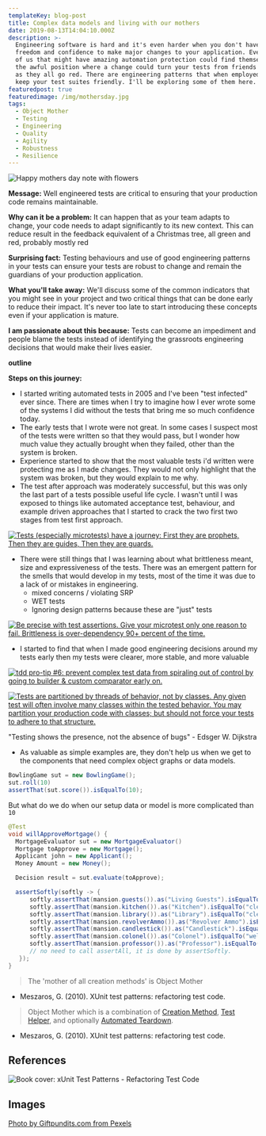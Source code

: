 ```yaml
---
templateKey: blog-post
title: Complex data models and living with our mothers
date: 2019-08-13T14:04:10.000Z
description: >-
  Engineering software is hard and it's even harder when you don't have the
  freedom and confidence to make major changes to your application. Even those
  of us that might have amazing automation protection could find themselves in
  the awful position where a change could turn your tests from friends to foes
  as they all go red. There are engineering patterns that when employed can help
  keep your test suites friendly. I'll be exploring some of them here. 
featuredpost: true
featuredimage: /img/mothersday.jpg
tags:
  - Object Mother
  - Testing
  - Engineering
  - Quality
  - Agility
  - Robustness
  - Resilience
---
```

![Happy mothers day note with flowers](/img/mothersday.jpg)

**Message:** Well engineered tests are critical to ensuring that your production code remains maintainable. 

**Why can it be a problem:** It can happen that as your team adapts to change, your code needs to adapt significantly to its new context. This can reduce result in the feedback equivalent of a Christmas tree, all green and red, probably mostly red

**Surprising fact:** Testing behaviours and use of good engineering patterns in your tests can ensure your tests are robust to change and remain the guardians of your production application. 

**What you'll take away:** We'll discuss some of the common indicators that you might see in your project and two critical things that can be done early to reduce their impact. It's never too late to start introducing these concepts even if your application is mature. 

**I am passionate about this because:** Tests can become an impediment and people blame the tests instead of identifying the grassroots engineering decisions that would make their lives easier.  

**outline**

**Steps on this journey:** 

* I started writing automated tests in 2005 and I've been "test infected" ever since. There are times when I try to imagine how I ever wrote some of the systems I did without the tests that bring me so much confidence today.
* The early tests that I wrote were not great. In some cases I suspect most of the tests were written so that they would pass, but I wonder how much value they actually brought when they failed, other than the system is broken.  
* Experience started to show that the most valuable tests i'd written were protecting me as I made changes. They would not only highlight that the system was broken, but they would explain to me why. 
* The test after approach was moderately successful, but this was only the last part of a tests possible useful life cycle. I wasn't until I was exposed to things like automated acceptance test, behaviour, and example driven approaches that I started to crack the two first two stages from test first approach.

[![Tests (especially microtests) have a journey: First they are prophets, Then they are guides, Then they are guards.](/img/tottinge-twitter-prophets-guides-guards.png "Tim \"Agile Otter\" Ottinger on the test journey")](https://twitter.com/tottinge/status/1126136286966943745)

* There were still things that I was learning about what brittleness meant, size and expressiveness of the tests. There was an emergent pattern for the smells that would develop in my tests, most of the time it was due to a lack of or mistakes in engineering.
  * mixed concerns / violating SRP
  * WET tests
  * Ignoring design patterns because these are "just" tests

[![Be precise with test assertions. Give your microtest only one reason to fail. Brittleness is over-dependency 90+ percent of the time.](/img/tottinge-twitter-test-engineering.png "Tim \"Agile Otter\" Ottinger on tests that test too much")](https://twitter.com/tottinge/status/1127614638785486849)

* I started to find that when I made good engineering decisions around my tests early then my tests were clearer, more stable, and more valuable

[![tdd pro-tip #6: prevent complex test data from spiraling out of control by going to builder & custom comparator early on.](/img/geepawhill-twitter-builder-comparators.png "GeePaw Hill on planning for your system to become more complex early")](https://twitter.com/GeePawHill/status/1043228698512695296)

[![Tests are partitioned by threads of behavior, not by classes. Any given test will often involve many classes within the tested behavior.   You may partition your production code with classes; but should not force your tests to adhere to that structure.](/img/uncle-bob-martin-2020-01-05.png "Robert Martin on the scope of a test")](https://twitter.com/unclebobmartin/status/1213826854957854721)

"Testing shows the presence, not the absence of bugs" - Edsger W. Dijkstra

* As valuable as simple examples are, they don't help us when we get to the components that need complex object graphs or data models.

```java
BowlingGame sut = new BowlingGame();
sut.roll(10)
assertThat(sut.score()).isEqualTo(10);
```

But what do we do when our setup data or model is more complicated than `10`

```java
@Test
void willApproveMortgage() {
  MortgageEvaluator sut = new MortgageEvaluator()
  Mortgage toApprove = new Mortgage();
  Applicant john = new Applicant();
  Money Amount = new Money();

  Decision result = sut.evaluate(toApprove);

  assertSoftly(softly -> {
      softly.assertThat(mansion.guests()).as("Living Guests").isEqualTo(7);
      softly.assertThat(mansion.kitchen()).as("Kitchen").isEqualTo("clean");
      softly.assertThat(mansion.library()).as("Library").isEqualTo("clean");
      softly.assertThat(mansion.revolverAmmo()).as("Revolver Ammo").isEqualTo(6);
      softly.assertThat(mansion.candlestick()).as("Candlestick").isEqualTo("pristine");
      softly.assertThat(mansion.colonel()).as("Colonel").isEqualTo("well kempt");
      softly.assertThat(mansion.professor()).as("Professor").isEqualTo("well kempt");
      // no need to call assertAll, it is done by assertSoftly.
   });
}
```

> The 'mother of all creation methods' is Object Mother

* Meszaros, G. (2010). XUnit test patterns: refactoring test code.

> Object Mother which is a combination of [Creation Method](http://xunitpatterns.com/Creation%20Method.html), [Test Helper](http://xunitpatterns.com/Test%20Helper.html), and optionally [Automated Teardown](http://xunitpatterns.com/Automated%20Teardown.html).

* Meszaros, G. (2010). XUnit test patterns: refactoring test code.

## References

![Book cover: xUnit Test Patterns - Refactoring Test Code](/img/xunit-test-patterns.gif)

## Images

[Photo by Giftpundits.com from Pexels](https://www.pexels.com/photo/happy-mothers-day-card-beside-pen-macaroons-flowers-and-box-near-coffee-cup-with-saucer-2072160/?utm_content=attributionCopyText&utm_medium=referral&utm_source=pexels)

